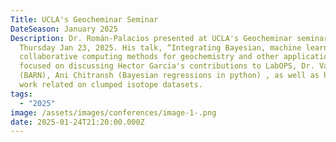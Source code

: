 ```yaml
---
Title: UCLA's Geocheminar Seminar
DateSeason: January 2025
Description: Dr. Román-Palacios presented at UCLA's Geocheminar seminar on
  Thursday Jan 23, 2025. His talk, “Integrating Bayesian, machine learning, and
  collaborative computing methods for geochemistry and other applications”,
  focused on discussing Hector Garcia's contributions to LabOPS, Dr. Van Boxel
  (BARN), Ani Chitransh (Bayesian regressions in python) , as well as his own
  work related on clumped isotope datasets.
tags:
  - "2025"
image: /assets/images/conferences/image-1-.png
date: 2025-01-24T21:20:00.000Z
---
```

